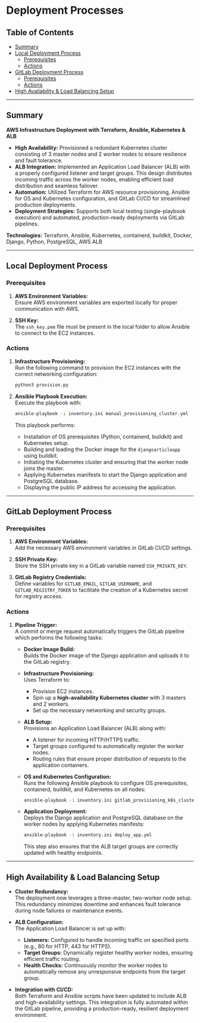 # Deployment Processes

## Table of Contents

- [Summary](#summary)
- [Local Deployment Process](#local-deployment-process)
  - [Prerequisites](#prerequisites)
  - [Actions](#actions)
- [GitLab Deployment Process](#gitlab-deployment-process)
  - [Prerequisites](#prerequisites-1)
  - [Actions](#actions-1)
- [High Availability & Load Balancing Setup](#high-availability--load-balancing-setup)

---

## Summary

**AWS Infrastructure Deployment with Terraform, Ansible, Kubernetes & ALB**

- **High Availability:** Provisioned a redundant Kubernetes cluster consisting of 3 master nodes and 2 worker nodes to ensure resilience and fault tolerance.
- **ALB Integration:** Implemented an Application Load Balancer (ALB) with a properly configured listener and target groups. This design distributes incoming traffic across the worker nodes, enabling efficient load distribution and seamless failover.
- **Automation:** Utilized Terraform for AWS resource provisioning, Ansible for OS and Kubernetes configuration, and GitLab CI/CD for streamlined production deployments.
- **Deployment Strategies:** Supports both local testing (single-playbook execution) and automated, production-ready deployments via GitLab pipelines.

**Technologies:** Terraform, Ansible, Kubernetes, containerd, buildkit, Docker, Django, Python, PostgreSQL, AWS ALB

---

## Local Deployment Process

### Prerequisites

1. **AWS Environment Variables:**  
   Ensure AWS environment variables are exported locally for proper communication with AWS.

2. **SSH Key:**  
   The `ssh_key.pem` file must be present in the local folder to allow Ansible to connect to the EC2 instances.

### Actions

1. **Infrastructure Provisioning:**  
   Run the following command to provision the EC2 instances with the correct networking configuration:
   ```bash
   python3 provision.py
   ```

2. **Ansible Playbook Execution:**  
   Execute the playbook with:
   ```bash
   ansible-playbook -i inventory.ini manual_provisioning_cluster.yml
   ```
   This playbook performs:
   - Installation of OS prerequisites (Python, containerd, buildkit) and Kubernetes setup.
   - Building and loading the Docker image for the `djangoarticleapp` using buildkit.
   - Initiating the Kubernetes cluster and ensuring that the worker node joins the master.
   - Applying Kubernetes manifests to start the Django application and PostgreSQL database.
   - Displaying the public IP address for accessing the application.

---

## GitLab Deployment Process

### Prerequisites

1. **AWS Environment Variables:**  
   Add the necessary AWS environment variables in GitLab CI/CD settings.

2. **SSH Private Key:**  
   Store the SSH private key in a GitLab variable named `SSH_PRIVATE_KEY`.

3. **GitLab Registry Credentials:**  
   Define variables for `GITLAB_EMAIL`, `GITLAB_USERNAME`, and `GITLAB_REGISTRY_TOKEN` to facilitate the creation of a Kubernetes secret for registry access.

### Actions

1. **Pipeline Trigger:**  
   A commit or merge request automatically triggers the GitLab pipeline which performs the following tasks:

   - **Docker Image Build:**  
     Builds the Docker image of the Django application and uploads it to the GitLab registry.

   - **Infrastructure Provisioning:**  
     Uses Terraform to:
     - Provision EC2 instances.
     - Spin up a **high-availability Kubernetes cluster** with 3 masters and 2 workers.
     - Set up the necessary networking and security groups.

   - **ALB Setup:**  
     Provisions an Application Load Balancer (ALB) along with:
     - A listener for incoming HTTP/HTTPS traffic.
     - Target groups configured to automatically register the worker nodes.
     - Routing rules that ensure proper distribution of requests to the application containers.

   - **OS and Kubernetes Configuration:**  
     Runs the following Ansible playbook to configure OS prerequisites, containerd, buildkit, and Kubernetes on all nodes:
     ```bash
     ansible-playbook -i inventory.ini gitlab_provisioning_k8s_cluster.yml
     ```

   - **Application Deployment:**  
     Deploys the Django application and PostgreSQL database on the worker nodes by applying Kubernetes manifests:
     ```bash
     ansible-playbook -i inventory.ini deploy_app.yml
     ```
     This step also ensures that the ALB target groups are correctly updated with healthy endpoints.

---

## High Availability & Load Balancing Setup

- **Cluster Redundancy:**  
  The deployment now leverages a three-master, two-worker node setup. This redundancy minimizes downtime and enhances fault tolerance during node failures or maintenance events.

- **ALB Configuration:**  
  The Application Load Balancer is set up with:
  - **Listeners:** Configured to handle incoming traffic on specified ports (e.g., 80 for HTTP, 443 for HTTPS).
  - **Target Groups:** Dynamically register healthy worker nodes, ensuring efficient traffic routing.
  - **Health Checks:** Continuously monitor the worker nodes to automatically remove any unresponsive endpoints from the target group.
  
- **Integration with CI/CD:**  
  Both Terraform and Ansible scripts have been updated to include ALB and high-availability settings. This integration is fully automated within the GitLab pipeline, providing a production-ready, resilient deployment environment.
